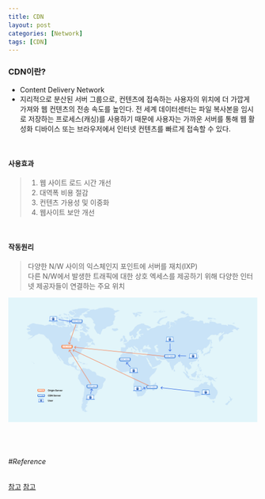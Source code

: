 ```yaml
---
title: CDN
layout: post
categories: [Network]
tags: [CDN]
---
```


### CDN이란?
- Content Delivery Network
- 지리적으로 분산된 서버 그룹으로, 컨텐츠에 접속하는 사용자의 위치에 더 가깝게 가져와 웹 컨텐츠의 전송 속도를 높인다. 전 세계 데이터센터는 파일 복사본을 임시로 저장하는 프로세스(캐싱)를 사용하기 때문에 사용자는 가까운 서버를 통해 웹 활성화 디바이스 또는 브라우저에서 인터넷 컨텐츠를 빠르게 접속할 수 있다.

<br/>

#### 사용효과
> 1) 웹 사이트 로드 시간 개선
> 2) 대역폭 비용 절감
> 3) 컨텐츠 가용성 및 이중화
> 4) 웹사이트 보안 개선

<br/>

#### 작동원리
> 다양한 N/W 사이의 익스체인지 포인트에 서버를 재치(IXP) <br/>
> 다른 N/W에서 발생한 트래픽에 대한 상호 엑세스를 제공하기 위해 다양한 인터넷 제공자들이 연결하는 주요 위치

![cdn_server](/assets/img/cdn_server.png)

<br/>
<br/>

###### #Reference
[참고](https://www.cloudflare.com/ko-kr/learning/cdn/what-is-a-cdn/)
[참고](https://www.akamai.com/ko/glossary/what-is-a-cloud-cdn)
